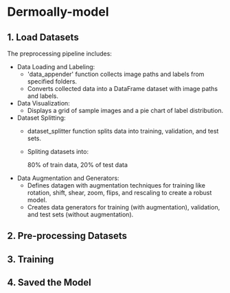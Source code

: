 # Dermoally-model

## 1. Load Datasets 
The preprocessing pipeline includes:
  - Data Loading and Labeling:
    - 'data_appender' function collects image paths and labels from specified folders.
    - Converts collected data into a DataFrame dataset with image paths and labels.
  - Data Visualization:
    - Displays a grid of sample images and a pie chart of label distribution.
  - Dataset Splitting:
    - dataset_splitter function splits data into training, validation, and test sets.
    - Spliting datasets into:

      80% of train data, 20% of test data
  - Data Augmentation and Generators:
    - Defines datagen with augmentation techniques for training like rotation, shift, shear, zoom, flips, and rescaling to create a robust model.
    - Creates data generators for training (with augmentation), validation, and test sets (without augmentation).


## 2. Pre-processing Datasets

## 3. Training

## 4. Saved the Model

